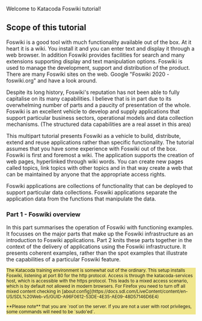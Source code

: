 Welcome to Katacoda Foswiki tutorial!

## Scope of this tutorial

Foswiki is a good tool with much functionality available out of the box. At it heart it is a wiki.
You install it and you can enter text and display it through a web browser.
In addition Foswiki provides facilities for search and many extensions supporting display and text manipulation options.
Foswiki is used to manage the development, support and distribution of the product. There are many Foswiki sites on the web.
Google "Foswiki 2020 -foswiki.org" and have a look around.

Despite its long history, Foswiki's reputation has not been able to fully capitalise on its many capabilities.
I believe that is in part due to its overwhelming number of parts and a paucity of presentation of the whole.
Foswiki is an excellent vehicle to develop and supply applications that support particular business sectors, operational models and data collection mechanisms.
(The structured data capabilities are a real asset in this area)

This multipart tutorial presents Foswiki as a vehicle to build, distribute, extend and reuse applications rather than specific functionality.
The tutorial assumes that you have some experience with Foswiki out of the box.
Foswiki is first and foremost a wiki. The application supports the creation of web pages, hyperlinked through wiki words.
You can create new pages called topics, link topics with other topics and in that way create a web that can be maintained by anyone that the appropriate access rights.

Foswiki applications are collections of functionality that can be deployed to support particular data collections.
Foswiki applications separate the application data from the functions that manipulate the data.


### Part 1 - Foswiki overview
In this part summarises the operation of Foswiki with functioning examples.
It focusses on the major parts that make up the Foswiki infrastructure as an introduction to Foswiki applications.
Part 2 knits these parts together in the context of the delivery of applications using the Foswiki infrastructure.
It presents coherent examples, rather than the spot examples that illustrate the capabilities of a particular Foswiki feature.

<div style="background-color: khaki; font-size: smaller" >
The Katacoda training environment is somewhat out of the ordinary. This setup installs Foswiki, listening at port 80 for the http protocol.
Access is through the katacoda-services host, which is accessible with the https protocol.
This leads to a mixed access scenario, which is by default not allowed in modern browsers.
For Firefox  you need to turn off all mixed content checking in
[about:config](https://docs.sdl.com/LiveContent/content/en-US/SDL%20Web-v5/GUID-A96F0612-53DE-4E35-AE09-48D57146D6E4)
<p />
**Please note** that you are `root`on the server.
If you are not a user with root privileges, some commands will need to be `sudo'ed`.
</div>
